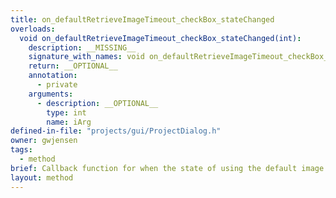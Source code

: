 ```yaml
---
title: on_defaultRetrieveImageTimeout_checkBox_stateChanged
overloads:
  void on_defaultRetrieveImageTimeout_checkBox_stateChanged(int):
    description: __MISSING__
    signature_with_names: void on_defaultRetrieveImageTimeout_checkBox_stateChanged(int iArg)
    return: __OPTIONAL__
    annotation:
      - private
    arguments:
      - description: __OPTIONAL__
        type: int
        name: iArg
defined-in-file: "projects/gui/ProjectDialog.h"
owner: gwjensen
tags:
  - method
brief: Callback function for when the state of using the default image retrieval timeout has changed.
layout: method
---
```

